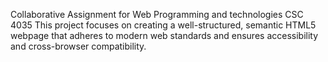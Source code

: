 Collaborative Assignment for Web Programming and technologies CSC 4035
This project focuses on creating a well-structured, semantic HTML5 webpage that adheres to modern web standards and ensures accessibility and cross-browser compatibility.
